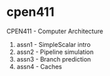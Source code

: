 # cpen411
CPEN411 - Computer Architecture

1. assn1 - SimpleScalar intro
2. assn2 - Pipeline simulation
3. assn3 - Branch prediction 
4. assn4 - Caches

